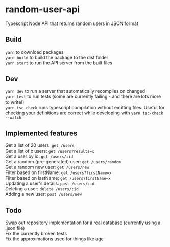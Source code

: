 # random-user-api
Typescript Node API that returns random users in JSON format

## Build
`yarn` to download packages  
`yarn build` to build the package to the dist folder  
`yarn start` to run the API server from the built files

## Dev
`yarn dev` to run a server that automatically recompiles on changed  
`yarn test` to run tests (some are currently failing - and there are lots more to write!)  
`yarn tsc-check` runs typescript compilation without emitting files. Useful for checking your definitions are correct while developing with `yarn tsc-check --watch`

## Implemented features
Get a list of 20 users: `get /users`  
Get a list of x users: `get /users?results=x`  
Get a user by id: `get /users/:id`  
Get a random (pre-generated) user: `get /users/random`  
Get a random new user: `get /users/new`  
Filter based on firstName: `get /users?firstName=x`  
Filter based on lastName: `get /users?firstName=x`  
Updating a user's details: `post /users/:id`  
Deleting a user: `delete /users/:id`  
Adding a new user: `post /users/new`

## Todo
Swap out repository implementation for a real database (currently using a .json file)  
Fix the currently broken tests  
Fix the approximations used for things like age
